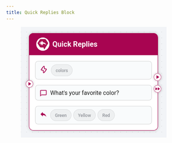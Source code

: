 ```yaml
---
title: Quick Replies Block
---
```


<figure><img src="../assets/Screenshot 2025-09-15 at 16-44-44 Hexabot.png" alt=""><figcaption></figcaption></figure>
